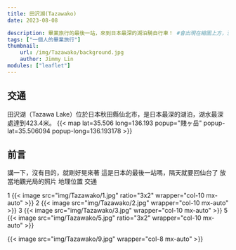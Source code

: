 ```yaml
---
title: 田沢湖(Tazawako)
date: 2023-08-08

description: 畢業旅行的最後一站，來到日本最深的湖泊騎自行車！ #會出現在縮圖上方，沒打的話，會直接顯示內文
tags: ["一個人的畢業旅行"]
thumbnail:
    url: /img/Tazawako/background.jpg
    author: Jimmy Lin
modules: ["leaflet"]
---
```


## 交通

田沢湖（Tazawa Lake）位於日本秋田縣仙北市，是日本最深的湖泊，湖水最深處達到423.4米。
{{< map lat=35.506 long=136.193 popup="賤ヶ岳" popup-lat=35.506094 popup-long=136.193178 >}}

## 前言

講一下，沒有目的，就剛好晃來著
這是日本的最後一站嗎，隔天就要回仙台了
放當地觀光局的照片
地理位置
交通

1
{{< image src="img/Tazawako/1.jpg" ratio="3x2" wrapper="col-10 mx-auto" >}}
2
{{< image src="img/Tazawako/2.jpg" wrapper="col-10 mx-auto" >}}
3
{{< image src="img/Tazawako/3.jpg" wrapper="col-10 mx-auto" >}}
5
{{< image src="img/Tazawako/5.jpg" ratio="3x2" wrapper="col-10 mx-auto" >}}

{{< image src="img/Tazawako/9.jpg" wrapper="col-8 mx-auto" >}}
